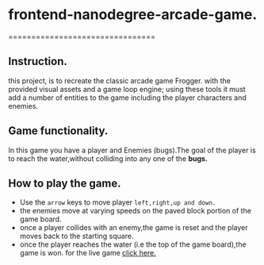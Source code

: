# frontend-nanodegree-arcade-game.

================================

## Instruction.

this project, is to recreate the classic arcade game Frogger. with the provided visual assets and a game loop engine; using these tools it must add a number of entities to the game including the player characters and enemies. 

## Game functionality.

In this game you have a player and Enemies (bugs).The goal of the player is to reach the water,without colliding into any one of the **bugs.**

## How to play the game.

* Use the `arrow` keys to move player `left,right,up and down.`
* the enemies move at varying speeds on the paved block portion of the game board.
* once a player collides with an enemy,the game is reset and the player moves back to the starting square.
* once the player reaches the water (i.e the top of the game board),the game is won.
for the live game [click here.](https://samansome.github.io/classic-arcade-game/)
